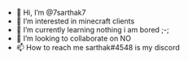 - 👋 Hi, I’m @7sarthak7
- 👀 I’m interested in minecraft clients 
- 🌱 I’m currently learning nothing i am bored ;-;
- 💞️ I’m looking to collaborate on NO
- 📫 How to reach me sarthak#4548 is my discord 

<!---
7sarthak7/7sarthak7 is a ✨ special ✨ repository because its `README.md` (this file) appears on your GitHub profile.
You can click the Preview link to take a look at your changes.
--->
